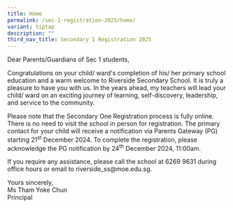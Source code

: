 ```yaml
---
title: Home
permalink: /sec-1-registration-2025/home/
variant: tiptap
description: ""
third_nav_title: Secondary 1 Registration 2025
---
```

<p>Dear Parents/Guardians of Sec 1 students,</p>
<p>Congratulations on your child/ ward's completion of his/ her primary school
education and a warm welcome to Riverside Secondary School. It is truly
a pleasure to have you with us. In the years ahead, my teachers will lead
your child/ ward on an exciting journey of learning, self-discovery, leadership,
and service to the community.</p>
<p>Please note that the Secondary One Registration process is fully online.
There is no need to visit the school in person for registration. The primary
contact for your child will receive a notification via Parents Gateway
(PG) starting 21<sup>st</sup> December 2024. To complete the registration,
please acknowledge the PG notification by 24<sup>th</sup> December 2024,
11:00am.</p>
<p>If you require any assistance, please call the school at 6269 9631 during
office hours or email to <a rel="noopener noreferrer nofollow" target="_blank">riverside_ss@moe.edu.sg</a>.</p>
<p>Yours sincerely,
<br>Ms Tham Yoke Chun
<br>Principal</p>
<p><strong>&nbsp;</strong>
</p>
